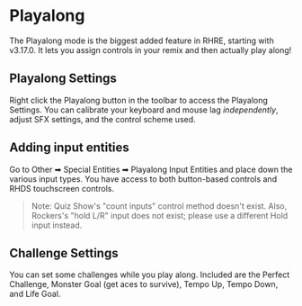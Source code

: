 # Playalong

The Playalong mode is the biggest added feature in RHRE, starting with
v3.17.0. It lets you assign controls in your remix and then actually
play along!

## Playalong Settings
Right click the Playalong button in the toolbar to access the Playalong Settings.
You can calibrate your keyboard and mouse lag *independently*, adjust SFX settings,
and the control scheme used.

## Adding input entities
Go to Other ➡ Special Entities ➡ Playalong Input Entities and place down
the various input types. You have access to both button-based controls and
RHDS touchscreen controls.

>Note: Quiz Show's "count inputs" control method doesn't exist. Also, Rockers's 
"hold L/R" input does not exist; please use a different Hold input instead.

## Challenge Settings
You can set some challenges while you play along. Included are
the Perfect Challenge, Monster Goal (get aces to survive), Tempo Up, Tempo Down,
and Life Goal.
